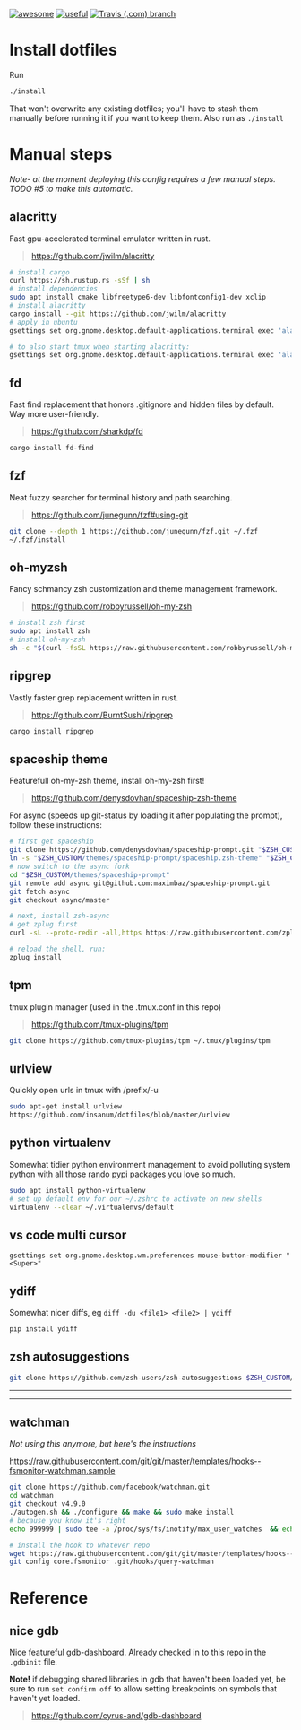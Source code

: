 [![awesome](https://img.shields.io/badge/awesome-yes-ff69b4.svg?style=for-the-badge)](https://github.com/twitter/twemoji)  [![useful](https://img.shields.io/badge/useful-nope-blue.svg?style=for-the-badge)](https://badssl.com/)  [![Travis (.com) branch](https://img.shields.io/travis/com/noahp/dotfiles/master.svg?style=for-the-badge)](https://travis-ci.com/noahp/dotfiles)

# Install dotfiles
Run

```bash
./install
```

That won't overwrite any existing dotfiles; you'll have to stash them manually before running it if you want to keep them.
Also run as `./install`

# Manual steps
*Note- at the moment deploying this config requires a few manual steps.
TODO #5 to make this automatic.*

## alacritty
Fast gpu-accelerated terminal emulator written in rust.

>https://github.com/jwilm/alacritty
```bash
# install cargo
curl https://sh.rustup.rs -sSf | sh
# install dependencies
sudo apt install cmake libfreetype6-dev libfontconfig1-dev xclip
# install alacritty
cargo install --git https://github.com/jwilm/alacritty
# apply in ubuntu
gsettings set org.gnome.desktop.default-applications.terminal exec 'alacritty'

# to also start tmux when starting alacritty:
gsettings set org.gnome.desktop.default-applications.terminal exec 'alacritty -e tmux'
```

## fd
Fast find replacement that honors .gitignore and hidden files by default. Way
more user-friendly.
> https://github.com/sharkdp/fd

```bash
cargo install fd-find
```

## fzf
Neat fuzzy searcher for terminal history and path searching.
>https://github.com/junegunn/fzf#using-git

```bash
git clone --depth 1 https://github.com/junegunn/fzf.git ~/.fzf
~/.fzf/install
```

## oh-myzsh
Fancy schmancy zsh customization and theme management framework.
>https://github.com/robbyrussell/oh-my-zsh

```bash
# install zsh first
sudo apt install zsh
# install oh-my-zsh
sh -c "$(curl -fsSL https://raw.githubusercontent.com/robbyrussell/oh-my-zsh/master/tools/install.sh)"
```

## ripgrep
Vastly faster grep replacement written in rust.
>https://github.com/BurntSushi/ripgrep
```bash
cargo install ripgrep
```

## spaceship theme
Featurefull oh-my-zsh theme, install oh-my-zsh first!
>https://github.com/denysdovhan/spaceship-zsh-theme

For async (speeds up git-status by loading it after populating the prompt),
follow these instructions:
```bash
# first get spaceship
git clone https://github.com/denysdovhan/spaceship-prompt.git "$ZSH_CUSTOM/themes/spaceship-prompt"
ln -s "$ZSH_CUSTOM/themes/spaceship-prompt/spaceship.zsh-theme" "$ZSH_CUSTOM/themes/spaceship.zsh-theme"
# now switch to the async fork
cd "$ZSH_CUSTOM/themes/spaceship-prompt"
git remote add async git@github.com:maximbaz/spaceship-prompt.git
git fetch async
git checkout async/master

# next, install zsh-async
# get zplug first
curl -sL --proto-redir -all,https https://raw.githubusercontent.com/zplug/installer/master/installer.zsh | zsh

# reload the shell, run:
zplug install
```

## tpm
tmux plugin manager (used in the .tmux.conf in this repo)
>https://github.com/tmux-plugins/tpm

```bash
git clone https://github.com/tmux-plugins/tpm ~/.tmux/plugins/tpm
```

## urlview
Quickly open urls in tmux with /prefix/-u

```bash
sudo apt-get install urlview
https://github.com/insanum/dotfiles/blob/master/urlview
```

## python virtualenv
Somewhat tidier python environment management to avoid polluting system python
with all those rando pypi packages you love so much.
```bash
sudo apt install python-virtualenv
# set up default env for our ~/.zshrc to activate on new shells
virtualenv --clear ~/.virtualenvs/default
```

## vs code multi cursor
`gsettings set org.gnome.desktop.wm.preferences mouse-button-modifier "<Super>"`

## ydiff
Somewhat nicer diffs, eg `diff -du <file1> <file2> | ydiff`
```bash
pip install ydiff
```

## zsh autosuggestions
```bash
git clone https://github.com/zsh-users/zsh-autosuggestions $ZSH_CUSTOM/plugins/zsh-autosuggestions
```

___
___

## watchman
*Not using this anymore, but here's the instructions*

https://raw.githubusercontent.com/git/git/master/templates/hooks--fsmonitor-watchman.sample
```bash
git clone https://github.com/facebook/watchman.git
cd watchman
git checkout v4.9.0
./autogen.sh && ./configure && make && sudo make install
# because you know it's right
echo 999999 | sudo tee -a /proc/sys/fs/inotify/max_user_watches  && echo 999999 | sudo tee -a  /proc/sys/fs/inotify/max_queued_events && echo 999999 | sudo tee  -a /proc/sys/fs/inotify/max_user_instances

# install the hook to whatever repo
wget https://raw.githubusercontent.com/git/git/master/templates/hooks--fsmonitor-watchman.sample -O .git/hooks/query-watchman && chmod +x .git/hooks/query-watchman
git config core.fsmonitor .git/hooks/query-watchman
```

# Reference
## nice gdb
Nice featureful gdb-dashboard. Already checked in to this repo in the `.gdbinit`
file.

**Note!** if debugging shared libraries in gdb that haven't been loaded yet, be sure
to run `set confirm off` to allow setting breakpoints on symbols that haven't
yet loaded.
>https://github.com/cyrus-and/gdb-dashboard
